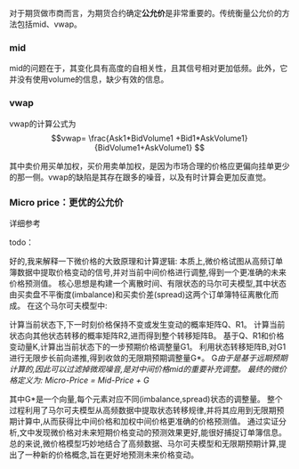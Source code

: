 对于期货做市商而言，为期货合约确定**公允价**是非常重要的。传统衡量公允价的方法包括mid、vwap。

### mid
mid的问题在于，其变化具有高度的自相关性，且其信号相对更加低频。此外，它并没有使用volume的信息，缺少有效的信息。

### vwap
vwap的计算公式为 
$$vwap= \frac{Ask1*BidVolume1 +Bid1*AskVolume1}{BidVolume1+AskVolume1}
$$

其中卖价用买单加权，买价用卖单加权，是因为市场合理的价格应更偏向挂单更少的那一侧。vwap的缺陷是其存在跟多的噪音，以及有时计算会更加反直觉。

### Micro price：更优的公允价
详细参考

todo：

好的,我来解释一下微价格的大致原理和计算逻辑:
本质上,微价格试图从高频订单簿数据中提取价格变动的信号,并对当前中间价格进行调整,得到一个更准确的未来价格预测值。
核心思想是构建一个离散时间、有限状态的马尔可夫模型,其中状态由买卖盘不平衡度(imbalance)和买卖价差(spread)这两个订单簿特征离散化而成。
在这个马尔可夫模型中:

计算当前状态下,下一时刻价格保持不变或发生变动的概率矩阵Q、R1。
计算当前状态向其他状态转移的概率矩阵R2,进而得到整个转移矩阵B。
基于Q、R1和价格变动量K,计算出当前状态下的一步预期价格调整量G1。
利用状态转移矩阵B,对G1进行无限步长前向递推,得到收敛的无限期预期调整量G*。
G*由于是基于远期预期计算的,因此可以过滤掉微观噪音,是对中间价格mid的重要补充调整。
最终的微价格定义为: Micro-Price = Mid-Price + G*

其中G*是一个向量,每个元素对应不同(imbalance,spread)状态的调整量。
整个过程利用了马尔可夫模型从高频数据中提取状态转移规律,并将其应用到无限期预期计算中,从而获得比中间价格和加权中间价格更准确的价格预测值。
通过实证分析,文中发现微价格对未来短期价格变动的预测效果更好,能很好捕捉订单簿信息。
总的来说,微价格模型巧妙地结合了高频数据、马尔可夫模型和无限期预期计算,提出了一种新的价格概念,旨在更好地预测未来价格变动。
